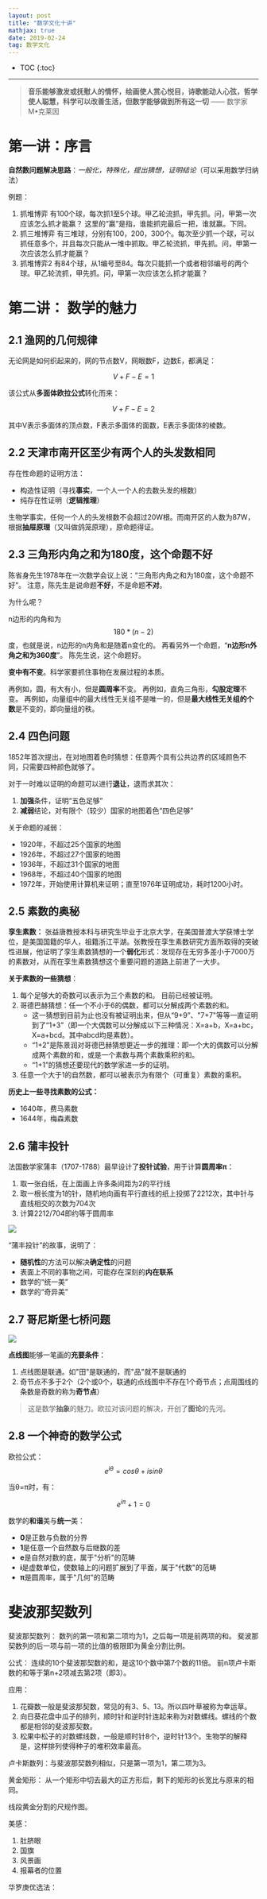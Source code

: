```yaml
---
layout: post
title: "数学文化十讲"
mathjax: true
date: 2019-02-24
tag: 数学文化
---   
```


* TOC
{:toc}

---
> **音乐能够激发或抚慰人的情怀，绘画使人赏心悦目，诗歌能动人心弦，哲学使人聪慧，科学可以改善生活，但数学能够做到所有这一切** 
> —— 数学家  M•克莱因


# 第一讲：序言

**自然数问题解决思路**：*一般化，特殊化，提出猜想，证明结论*（可以采用数学归纳法）

例题：
1. 抓堆博弈
    有100个球，每次抓1至5个球。甲乙轮流抓，甲先抓。问，甲第一次应该怎么抓才能赢？
    这里的“赢”是指，谁能抓完最后一把，谁就赢。下同。
2. 抓三堆博弈
    有三堆球，分别有100，200，300个。每次至少抓一个球，可以抓任意多个，并且每次只能从一堆中抓取。甲乙轮流抓，甲先抓。问，甲第一次应该怎么抓才能赢？
3. 抓堆博弈2
    有84个球，从1编号至84。每次只能抓一个或者相邻编号的两个球。甲乙轮流抓，甲先抓。问，甲第一次应该怎么抓才能赢？

# 第二讲： 数学的魅力

## 2.1 渔网的几何规律

无论网是如何织起来的，网的节点数V，网眼数F，边数E，都满足：

$$V+F-E=1$$

该公式从**多面体欧拉公式**转化而来：

$$V+F-E=2$$

其中V表示多面体的顶点数，F表示多面体的面数，E表示多面体的棱数。

## 2.2 天津市南开区至少有两个人的头发数相同

存在性命题的证明方法：
- 构造性证明（寻找**事实**，一个人一个人的去数头发的根数）
- 纯存在性证明（**逻辑推理**）

生物学事实，任何一个人的头发根数不会超过20W根。而南开区的人数为87W，根据**抽屉原理**（又叫做鸽笼原理），原命题得证。

## 2.3 三角形内角之和为180度，这个命题不好

陈省身先生1978年在一次数学会议上说：“三角形内角之和为180度，这个命题不好”。
注意，陈先生是说命题**不好**，不是命题**不对**。

为什么呢？

n边形的内角和为$$180*(n-2)$$度，也就是说，n边形的n内角和是随着n变化的。
再看另外一个命题，“**n边形n外角之和为360度**”。
陈先生说，这个命题好。

**变中有不变**。科学家要抓住事物在发展过程的本质。

再例如，圆，有大有小，但是**圆周率**不变。
再例如，直角三角形，**勾股定理**不变。
再例如，向量组中的最大线性无关组不是唯一的，但是**最大线性无关组的个数**是不变的，即向量组的秩。

## 2.4 四色问题

1852年首次提出，在对地图着色时猜想：任意两个具有公共边界的区域颜色不同，只需要四种颜色就够了。

对于一时难以证明的命题可以进行**退让**，退而求其次：
1. **加强**条件，证明“五色足够”
2. **减弱**结论，对有限个（较少）国家的地图着色“四色足够”

关于命题的减弱：
- 1920年，不超过25个国家的地图
- 1926年，不超过27个国家的地图
- 1936年，不超过31个国家的地图
- 1968年，不超过40个国家的地图
- 1972年，开始使用计算机来证明；直至1976年证明成功，耗时1200小时。

## 2.5 素数的奥秘

**孪生素数：**
张益唐教授本科与研究生毕业于北京大学，在美国普渡大学获博士学位，是美国国籍的华人，祖籍浙江平湖。张教授在孪生素数研究方面所取得的突破性进展，他证明了孪生素数猜想的一个**弱化**形式：发现存在无穷多差小于7000万的素数对，从而在孪生素数猜想这个重要问题的道路上前进了一大步。

**关于素数的一些猜想**：
1. 每个足够大的奇数可以表示为三个素数的和。
    目前已经被证明。
2. 哥德巴赫猜想：任一个不小于6的偶数，都可以分解成两个素数的和。
    - 这一猜想到目前为止也没有被证明出来，但从“9+9”、"7+7"等等一直证明到了“1+3”（即一个大偶数可以分解成以下三种情况：X=a+b，X=a+bc，X=a+bcd。其中abcd均是素数）。
    - “1+2”是陈景润对哥德巴赫猜想更近一步的推理：即一个大的偶数可以分解成两个素数的和，或是一个素数与两个素数乘积的和。
    - “1+1”的猜想还要现代的数学家进一步的证明。
3. 任意一个大于1的自然数，都可以被表示为有限个（可重复）素数的乘积。

**历史上一些寻找素数的公式：**
- 1640年，费马素数
- 1644年，梅森素数

## 2.6 蒲丰投针

法国数学家蒲丰（1707-1788）最早设计了**投针试验**，用于计算**圆周率π**：
1. 取一张白纸，在上面画上许多条间距为2的平行线
2. 取一根长度为1的针，随机地向画有平行直线的纸上投掷了2212次，其中针与直线相交的次数为704次
3. 计算2212/704即约等于圆周率

![](/public/shuxuewenhua/pu_feng_tou_zhen.png)

“蒲丰投针”的故事，说明了：
- **随机性**的方法可以解决**确定性**的问题
- 表面上不同的事物之间，可能存在深刻的**内在联系**
- 数学的“统一美”
- 数学的“奇异美”

## 2.7 哥尼斯堡七桥问题

![](/public/shuxuewenhua/ge_ni_si_bao_qi_qiao.png)

**点线图**能够一笔画的**充要条件**：
1. 点线图是联通。如"田"是联通的，而"品"就不是联通的
2. 奇节点不多于2个（2个或0个，联通的点线图中不存在1个奇节点；点周围线的条数是奇数的称为**奇节点**）

> 这是数学**抽象**的魅力。欧拉对该问题的解决，开创了**图论**的先河。

## 2.8 一个神奇的数学公式

欧拉公式： 
$$e^{i\theta}  = cos\theta+isin\theta$$

当θ=π时，有：

$$e^{i\pi} + 1 = 0$$

数学的**和谐**美与**统一**美：
- **0**是正数与负数的分界
- **1**是任意一个自然数与后继数的差
- **e**是自然对数的底，属于"分析"的范畴
- **i**是虚数单位，使数轴上的问题扩展到了平面，属于"代数"的范畴
- **π**是圆周率，属于"几何"的范畴

# 斐波那契数列

斐波那契数列：
数列的第一项和第二项均为1，之后每一项是前两项的和。
斐波那契数列的后一项与前一项的比值的极限即为黄金分割比例。

公式：
连续的10个斐波那契数的和，是这10个数中第7个数的11倍。
前n项卢卡斯数的和等于第n+2项减去第2项（即3）。

应用：
1. 花瓣数一般是斐波那契数，常见的有3、5、13。所以四叶草被称为幸运草。
2. 向日葵花盘中瓜子的排列，顺时针和逆时针连起来称为对数螺线。螺线的个数都是相邻的斐波那契数。
3. 松果中松子的对数螺线数，一般是顺时针8个，逆时针13个。生物学的解释是，这样排列使得种子的堆积效率最高。

卢卡斯数列：与斐波那契数列相似，只是第一项为1，第二项为3。

黄金矩形：
从一个矩形中切去最大的正方形后，剩下的矩形的长宽比与原来的相同。

线段黄金分割的尺规作图。

美感：
1. 肚脐眼
2. 国旗
3. 风景画
3. 报幕者的位置

华罗庚优选法：


